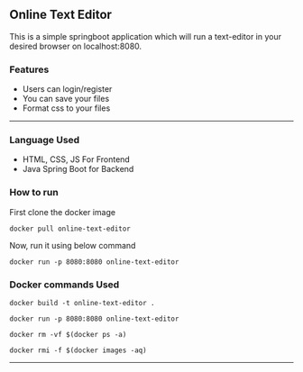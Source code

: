 ## Online Text Editor

This is a simple springboot application which will run a text-editor in your desired browser on localhost:8080.

### Features

* Users can login/register
* You can save your files
* Format css to your files

----

### Language Used

* HTML, CSS, JS For Frontend
* Java Spring Boot for Backend

### How to run 

First clone the docker image
```
docker pull online-text-editor
```

Now, run it using below command
```
docker run -p 8080:8080 online-text-editor
```

### Docker commands Used

```
docker build -t online-text-editor .

docker run -p 8080:8080 online-text-editor

docker rm -vf $(docker ps -a)

docker rmi -f $(docker images -aq)

```
----


